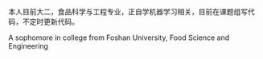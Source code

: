 本人目前大二，食品科学与工程专业，正自学机器学习相关，目前在课题组写代码，不定时更新代码。

A sophomore in college from Foshan University, Food Science and Engineering
